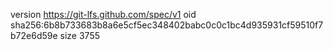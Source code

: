 version https://git-lfs.github.com/spec/v1
oid sha256:6b8b733683b8a6e5cf5ec348402babc0c0c1bc4d935931cf59510f7b72e6d59e
size 3755
